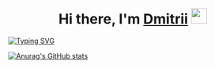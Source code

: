<h1 align="center">Hi there, I'm <a href="https://dlv5.webnode.page/" target="_blank">Dmitrii</a>
<img src="https://github.com/blackcater/blackcater/raw/main/images/Hi.gif" height="32"/></h1>
<a href="https://git.io/typing-svg"><img src="https://readme-typing-svg.demolab.com?font=Fira+Code&pause=1000&color=479F54&width=435&lines=Computer+science+student" alt="Typing SVG" /></a>

[![Anurag's GitHub stats](https://github-readme-stats.vercel.app/api?username=dlv5)](https://github.com/anuraghazra/github-readme-stats)
<!--
**DLV5/DLV5** is a ✨ _special_ ✨ repository because its `README.md` (this file) appears on your GitHub profile.

Here are some ideas to get you started:

- 🔭 I’m currently working on ...
- 🌱 I’m currently learning ...
- 👯 I’m looking to collaborate on ...
- 🤔 I’m looking for help with ...
- 💬 Ask me about ...
- 📫 How to reach me: ...
- 😄 Pronouns: ...
- ⚡ Fun fact: ...
-->
